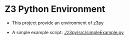 # Z3 Python Environment

* This project provide an environment of z3py

* A simple example script: [./z3py/src/simpleExample.py](https://github.com/JoeZJH/z3-environment/blob/master/z3py/src/simpleExample.py) 
